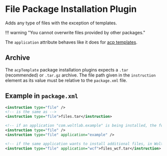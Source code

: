 # File Package Installation Plugin

Adds any type of files with the exception of templates.

!!! warning "You cannot overwrite files provided by other packages."

The `application` attribute behaves like it does for [acp templates](acp-template.md#application).


## Archive

The `acpTemplate` package installation plugins expects a `.tar` (recommended) or `.tar.gz` archive.
The file path given in the `instruction` element as its value must be relative to the `package.xml` file.


## Example in `package.xml`

```xml
<instruction type="file" />
<!-- is the same as -->
<instruction type="file">files.tar</instruction>

<!-- if an application "com.woltlab.example" is being installed, the following lines are equivalent -->
<instruction type="file" />
<instruction type="file" application="example" />

<!-- if the same application wants to install additional files, in WoltLab Suite Core's directory: -->
<instruction type="file" application="wcf">files_wcf.tar</instruction>
```
